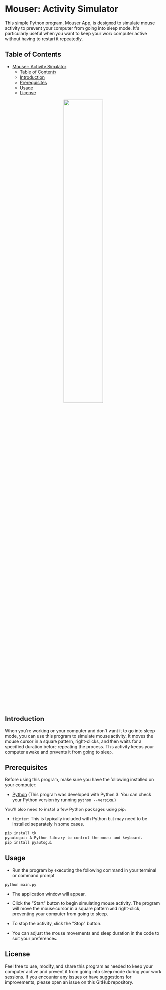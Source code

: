 # Mouser: Activity Simulator
This simple Python program, Mouser App, is designed to simulate mouse activity to prevent your computer from going into sleep mode. It's particularly useful when you want to keep your work computer active without having to restart it repeatedly.

## Table of Contents
- [Mouser: Activity Simulator](#mouser-activity-simulator)
  - [Table of Contents](#table-of-contents)
  - [Introduction](#introduction)
  - [Prerequisites](#prerequisites)
  - [Usage](#usage)
  - [License](#license)
 
 <div align="center"> <img src="https://github.com/QC20/Mouser-Activity-Simulator/assets/36644388/b709d702-bbaa-4671-88ae-4a759e9c88d0" width="50%" height="50%"> </div>

## Introduction
When you're working on your computer and don't want it to go into sleep mode, you can use this program to simulate mouse activity. It moves the mouse cursor in a square pattern, right-clicks, and then waits for a specified duration before repeating the process. This activity keeps your computer awake and prevents it from going to sleep.

## Prerequisites   
Before using this program, make sure you have the following installed on your computer:

- [Python](https://www.python.org/downloads/) (This program was developed with Python 3. You can check your Python version by running `python --version`.)

You'll also need to install a few Python packages using pip:

- `tkinter`: This is typically included with Python but may need to be installed separately in some cases.

```bash
pip install tk
pyautogui: A Python library to control the mouse and keyboard.
pip install pyautogui
```

## Usage
- Run the program by executing the following command in your terminal or command prompt:
```
python main.py
```
- The application window will appear.

- Click the "Start" button to begin simulating mouse activity. The program will move the mouse cursor in a square pattern and right-click, preventing your computer from going to sleep.

- To stop the activity, click the "Stop" button.

- You can adjust the mouse movements and sleep duration in the code to suit your preferences.

## License
Feel free to use, modify, and share this program as needed to keep your computer active and prevent it from going into sleep mode during your work sessions. If you encounter any issues or have suggestions for improvements, please open an issue on this GitHub repository.
